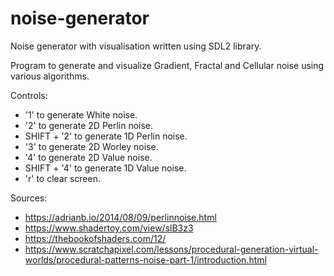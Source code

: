 # noise-generator
Noise generator with visualisation written using SDL2 library.

Program to generate and visualize Gradient, Fractal and Cellular noise using various algorithms.

Controls:
  - '1' to generate White noise.
  - '2' to generate 2D Perlin noise.
  - SHIFT + '2' to generate 1D Perlin noise.
  - '3' to generate 2D Worley noise.
  - '4' to generate 2D Value noise.
  - SHIFT + '4' to generate 1D Value noise.
  - 'r' to clear screen.

Sources:
  - https://adrianb.io/2014/08/09/perlinnoise.html
  - https://www.shadertoy.com/view/slB3z3
  - https://thebookofshaders.com/12/
  - https://www.scratchapixel.com/lessons/procedural-generation-virtual-worlds/procedural-patterns-noise-part-1/introduction.html
